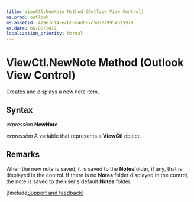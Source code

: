 ```yaml
---
title: ViewCtl.NewNote Method (Outlook View Control)
ms.prod: outlook
ms.assetid: 479e7c14-ecb6-84d0-7c5d-2a9954625979
ms.date: 06/08/2017
localization_priority: Normal
---
```



# ViewCtl.NewNote Method (Outlook View Control)

Creates and displays a new note item.


## Syntax

_expression_.**NewNote**

_expression_ A variable that represents a  **ViewCtl** object.


## Remarks

When the new note is saved, it is saved to the  **Notes**folder, if any, that is displayed in the control. If there is no  **Notes** folder displayed in the control, the note is saved to the user's default **Notes** folder.

[!include[Support and feedback](~/includes/feedback-boilerplate.md)]
